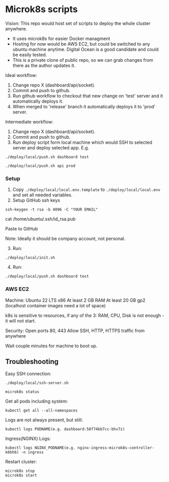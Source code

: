 # Microk8s scripts

Vision:
This repo would host set of scripts to deploy the whole cluster anywhere.

- It uses microk8s for easier Docker managment
- Hosting for now would be AWS EC2, but could be switched to any ubuntu machine anytime. Digital Ocean is a good candidate and could be easily tested.
- This is a private clone of public repo, so we can grab changes from there as the author updates it.

Ideal workflow:
1. Change repo X (dashboard/api/socket).
2. Commit and push to github.
3. Run github workflow to checkout that new change on 'test' server and it automatically deploys it.
4. When merged to 'release' branch it automatically deploys it to 'prod' server.

Intermediate workflow:
1. Change repo X (dashboard/api/socket).
2. Commit and push to github.
3. Run deploy script form local machine which would SSH to selected server and deploy selected app.
E.g.
```
./deploy/local/push.sh dashboard test
```
```
./deploy/local/push.sh api prod
```

### Setup

1. Copy `./deploy/local/local.env.template` to `./deploy/local/local.env` and set all needed variables.
2. Setup GitHub ssh keys

```
ssh-keygen -t rsa -b 4096 -C "YOUR EMAIL"
```

cat /home/ubuntu/.ssh/id_rsa.pub

Paste to GitHub

Note: Ideally it should be company account, not personal.


3. Run:
```
./deploy/local/init.sh
```
4. Run:
```
./deploy/local/push.sh dashboard test
```

### AWS EC2
Machine:
Ubuntu 22 LTS
x86
At least 2 GB RAM
At least 20 GB gp2 (localhost container images need a lot of space)

k8s is sensitive to resources, if any of the 3: RAM, CPU, Disk is not enough - it will not start.

Security:
Open ports 80, 443
Allow SSH, HTTP, HTTPS traffic from anywhere

Wait couple minutes for machine to boot up.

## Troubleshooting

Easy SSH connection:
```
./deploy/local/ssh-server.sh
```

```
microk8s status
```

Get all pods including system:
```
kubectl get all --all-namespaces
```

Logs are not always present, but still:
```
kubectl logs PODNAME(e.g. dashboard-58f74bb7cc-bhv7z)
```

Ingress(NGINX) Logs:
```
kubectl logs NGINX_PODNAME(e.g. nginx-ingress-microk8s-controller-k6bh6) -n ingress
```

Restart cluster:
```
microk8s stop
microk8s start
```

